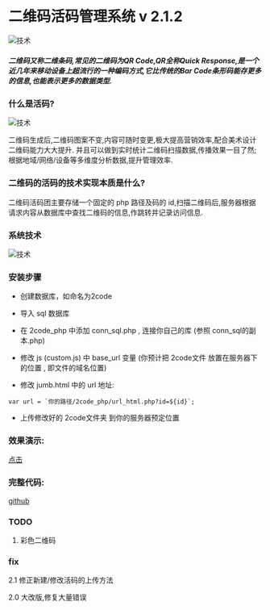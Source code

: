 # 二维码活码管理系统 v 2.1.2

![技术](info/3.png)

##### 二维码又称二维条码,常见的二维码为QR Code,QR全称Quick Response,是一个近几年来移动设备上超流行的一种编码方式,它比传统的Bar Code条形码能存更多的信息,也能表示更多的数据类型.

### 什么是活码?

![技术](info/2.png)

二维码生成后,二维码图案不变,内容可随时变更,极大提高营销效率,配合美术设计二维码能力大大提升.
并且可以做到实时统计二维码扫描数据,传播效果一目了然;根据地域/网络/设备等多维度分析数据,提升管理效率.

### 二维码的活码的技术实现本质是什么?

二维码活码团主要存储一个固定的 php 路径及码的 id,扫描二维码后,服务器根据请求内容从数据库中查找二维码的信息,作跳转并记录访问信息.

### 系统技术

![技术](info/1.png)

### 安装步骤
- 创建数据库，如命名为2code

- 导入 sql 数据库

- 在 2code_php 中添加 conn_sql.php , 连接你自己的库 (参照 conn_sql的副本.php)

- 修改 js (custom.js) 中 base_url 变量 (你预计把 2code文件 放置在服务器下的位置 , 即文件的域名位置)

- 修改 jumb.html 中的 url 地址:
```
var url = `你的路径/2code_php/url_html.php?id=${id}`;
```


- 上传修改好的 2code文件夹 到你的服务器预定位置

### 效果演示:

[点击](//jxjweb.gz01.bdysite.com/2code/2code_web/index.html)


### 完整代码:

[github](//github.com/jxj322991/2code)

### TODO

1. 彩色二维码

### fix

2.1 修正新建/修改活码的上传方法

2.0 大改版,修复大量错误

